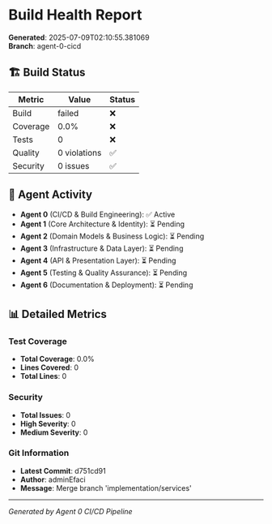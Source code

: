# Build Health Report

**Generated**: 2025-07-09T02:10:55.381069  
**Branch**: agent-0-cicd  

## 🏗️ Build Status

| Metric | Value | Status |
|--------|-------|--------|
| Build | failed | ❌ |
| Coverage | 0.0% | ❌ |
| Tests | 0 | ❌ |
| Quality | 0 violations | ✅ |
| Security | 0 issues | ✅ |

## 👥 Agent Activity

- **Agent 0** (CI/CD & Build Engineering): ✅ Active
- **Agent 1** (Core Architecture & Identity): ⏳ Pending
- **Agent 2** (Domain Models & Business Logic): ⏳ Pending
- **Agent 3** (Infrastructure & Data Layer): ⏳ Pending
- **Agent 4** (API & Presentation Layer): ⏳ Pending
- **Agent 5** (Testing & Quality Assurance): ⏳ Pending
- **Agent 6** (Documentation & Deployment): ⏳ Pending

## 📊 Detailed Metrics

### Test Coverage
- **Total Coverage**: 0.0%
- **Lines Covered**: 0
- **Total Lines**: 0

### Security
- **Total Issues**: 0
- **High Severity**: 0
- **Medium Severity**: 0

### Git Information
- **Latest Commit**: d751cd91
- **Author**: adminEfaci
- **Message**: Merge branch 'implementation/services'

---
*Generated by Agent 0 CI/CD Pipeline*
